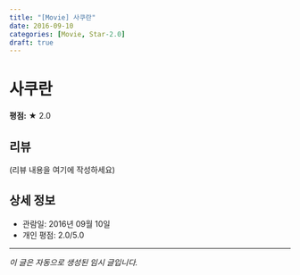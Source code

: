 ```yaml
---
title: "[Movie] 사쿠란"
date: 2016-09-10
categories: [Movie, Star-2.0]
draft: true
---
```


# 사쿠란

**평점:** ★ 2.0

## 리뷰

(리뷰 내용을 여기에 작성하세요)

## 상세 정보

- 관람일: 2016년 09월 10일
- 개인 평점: 2.0/5.0

---

*이 글은 자동으로 생성된 임시 글입니다.*
